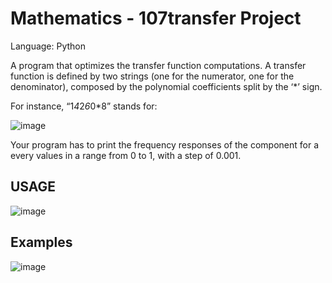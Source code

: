 # Mathematics - 107transfer Project
Language: Python

A program that optimizes the transfer function computations.
A transfer function is defined by two strings (one for the numerator, one for the denominator), composed by the polynomial coefficients split by the ‘*’ sign.

For instance, “1*4*2*6*0*8” stands for:

![image](https://user-images.githubusercontent.com/91698189/160256283-fbfce5ef-ba33-49a4-9082-761bdc7d002b.png)

Your program has to print the frequency responses of the component for a every values in a range from 0 to 1, with a step of 0.001.

## USAGE
![image](https://user-images.githubusercontent.com/91698189/160256314-194ed959-98b6-4f7a-9e70-98bc28eba075.png)

## Examples
![image](https://user-images.githubusercontent.com/91698189/160256343-d7db31e3-d2a4-455a-bad7-34d5a1c16a2e.png)
